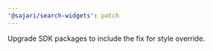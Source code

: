 ```yaml
---
'@sajari/search-widgets': patch
---
```


Upgrade SDK packages to include the fix for style override.
